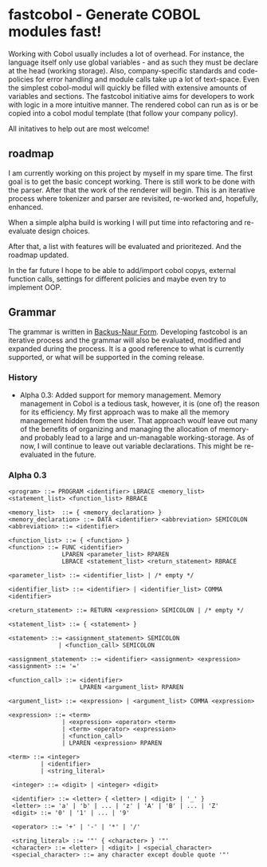 # fastcobol - Generate COBOL modules fast!
Working with Cobol usually includes a lot of overhead. For instance, the language itself only use global variables - and as such they must be declare at the head (working storage). Also, company-specific standards and code-policies for error handling and module calls take up a lot of text-space. Even the simplest cobol-modul will quickly be filled with extensive amounts of variables and sections. The fastcobol initiative aims for developers to work with logic in a more intuitive manner. The rendered cobol can run as is or be copied into a cobol modul template (that follow your company policy).

All initatives to help out are most welcome!

## roadmap
I am currently working on this project by myself in my spare time. The first goal is to get the basic concept working. There is still work to be done with the parser. After that the work of the renderer will begin. This is an iterative process where tokenizer and parser are revisited, re-worked and, hopefully, enhanced.

When a simple alpha build is working I will put time into refactoring and re-evaluate design choices.

After that, a list with features will be evaluated and prioritezed. And the roadmap updated.

In the far future I hope to be able to add/import cobol copys, external function calls, settings for different policies and maybe even try to implement OOP.

## Grammar
The grammar is written in [Backus-Naur Form](https://en.wikipedia.org/wiki/Backus?Naur_form). Developing fastcobol is an iterative process and the grammar will also be evaluated, modified and expanded during the process. It is a good reference to what is currently supported, or what will be supported in the coming release.

### History
- Alpha 0.3: Added support for memory management. Memory management in Cobol is a tedious task, however, it is (one of) the reason for its efficiency. My first approach was to make all the memory management hidden from the user. That approach woulf leave out many of the benefits of organizing and managing the allocation of memory- and probably lead to a large and un-managable working-storage. As of now, I will continue to leave out variable declarations. This might be re-evaluated in the future.

### Alpha 0.3
```
<program> ::= PROGRAM <identifier> LBRACE <memory_list> <statement_list> <function_list> RBRACE 

<memory_list>  ::= { <memory_declaration> }
<memory_declaration> ::= DATA <identifier> <abbreviation> SEMICOLON
<abbreviation> ::= <identifier>

<function_list> ::= { <function> } 
<function> ::= FUNC <identifier> 
               LPAREN <parameter_list> RPAREN 
               LBRACE <statement_list> <return_statement> RBRACE 

<parameter_list> ::= <identifier_list> | /* empty */ 

<identifier_list> ::= <identifier> | <identifier_list> COMMA <identifier> 

<return_statement> ::= RETURN <expression> SEMICOLON | /* empty */ 

<statement_list> ::= { <statement> } 
 
<statement> ::= <assignment_statement> SEMICOLON
              | <function_call> SEMICOLON
 
<assignment_statement> ::= <identifier> <assignment> <expression> 
<assignment> ::= '='

<function_call> ::= <identifier> 
                    LPAREN <argument_list> RPAREN  

<argument_list> ::= <expression> | <argument_list> COMMA <expression> 
 
<expression> ::= <term>
               | <expression> <operator> <term>
               | <term> <operator> <expression>  
               | <function_call>
               | LPAREN <expression> RPAREN
  
<term> ::= <integer>
         | <identifier>
         | <string_literal>
 
 <integer> ::= <digit> | <integer> <digit> 

 <identifier> ::= <letter> { <letter> | <digit> | '_' } 
 <letter> ::= 'a' | 'b' | ... | 'z' | 'A' | 'B' | ... | 'Z' 
 <digit> ::= '0' | '1' | ... | '9' 

 <operator> ::= '+' | '-' | '*' | '/' 

 <string_literal> ::= '"' { <character> } '"' 
 <character> ::= <letter> | <digit> | <special_character> 
 <special_character> ::= any character except double quote '"'
```